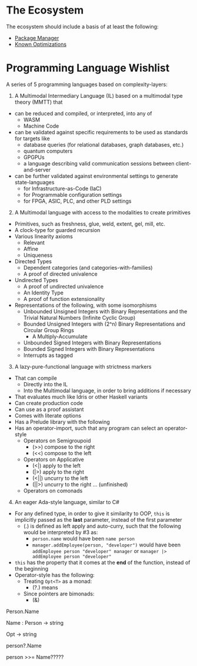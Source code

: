 # The Ecosystem
The ecosystem should include a basis of at least the following:
* [Package Manager](package-manager.md)
* [Known Optimizations](known-optimizations.md)

# Programming Language Wishlist

A series of 5 programming languages based on complexity-layers:
1. A Multimodal Intermediary Language (IL) based on a multimodal type theory (MMTT) that
  * can be reduced and compiled, or interpreted, into any of
    * WASM
    * Machine Code
  * can be validated against specific requirements to be used as standards for targets like
    * database queries (for relational databases, graph databases, etc.)
    * quantum computers
    * GPGPUs
    * a language describing valid communication sessions between client-and-server
  * can be further validated against environmental settings to generate state-languages
    * for Infrastructure-as-Code (IaC)
    * for Programmable configuration settings
    * for FPGA, ASIC, PLC, and other PLD settings
    
2. A Multimodal language with access to the modalities to create primitives
  * Primitives, such as freshness, glue, weld, extent, gel, mill, etc.    
  * A clock-type for guarded recursion
  * Various linearity axioms
    * Relevant
    * Affine
    * Uniqueness  
  * Directed Types
    * Dependent categories (and categories-with-families)
    * A proof of directed univalence
  * Undirected Types
    * A proof of undirected univalence
    * An Identity Type
    * A proof of function extensionality
  * Representations of the following, with some isomorphisms
    * Unbounded Unsigned Integers with Binary Representations and the Trivial Natural Numbers (Infinite Cyclic Group)
    * Bounded Unsigned Integers with (2^n) Binary Representations and Circular Group Rings
      * A Multiply-Accumulate
    * Unbounded Signed Integers with Binary Representations
    * Bounded Signed Integers with Binary Representations
    * Interrupts as tagged
    
    
3. A lazy-pure-functional language with strictness markers
  * That can compile
    * Directly into the IL
    * Into the Multimodal language, in order to bring additions if necessary
  * That evaluates much like Idris or other Haskell variants
  * Can create production code
  * Can use as a proof assistant
  * Comes with literate options
  * Has a Prelude library with the following
  * Has an operator-import, such that any program can select an operator-style
    * Operators on Semigroupoid
      * (>>) compose to the right
      * (<<) compose to the left
    * Operators on Applicative
      * (<|) apply to the left
      * (|>) apply to the right
      * (<||) uncurry to the left
      * (||>) uncurry to the right
    ... (unfinished)
    * Operators on comonads
    
4. An eager Ada-style language, similar to C#
  * For any defined type, in order to give it similarity to OOP, `this` is implicitly passed as the **last** parameter, instead of the first parameter
    * (.) is defined as left apply and auto-curry, such that the following would be interpreted by #3 as:
      * `person.name` would have been `name person`
      * `manager.addEmployee(person, "developer")` would have been `addEmployee person "developer" manager` or `manager |> addEmployee person "developer"`
  *  `this` has the property that it comes at the **end** of the function, instead of the beginning
  * Operator-style has the following:
    * Treating `Opt<T>` as a monad:
      * (?.) means 
    * Since pointers are bimonads:
      * (&) 



Person.Name

Name : Person -> string

Opt<Person> -> string

person?.Name

person >>= Name?????

